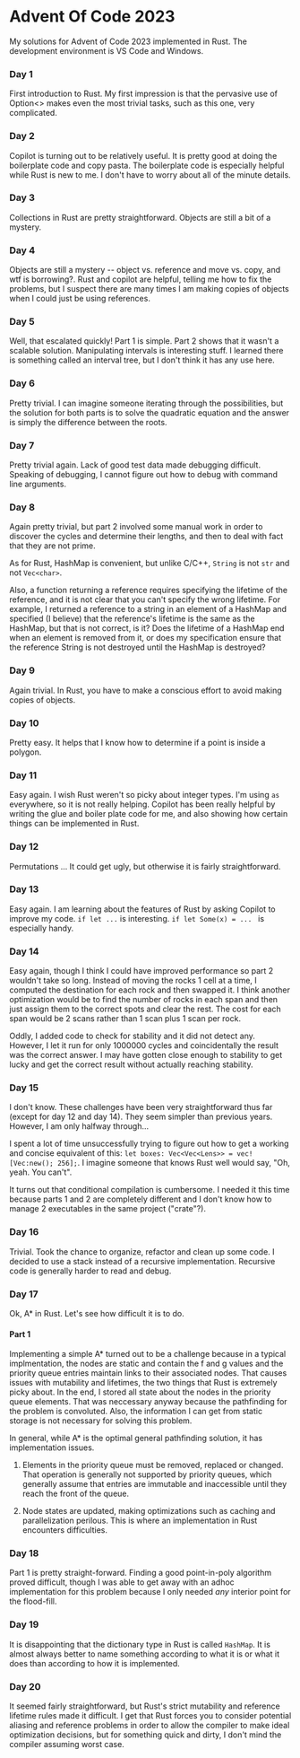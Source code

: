 # Advent Of Code 2023

My solutions for Advent of Code 2023 implemented in Rust. The development environment is VS Code and Windows.

### Day 1

First introduction to Rust. My first impression is that the pervasive use of Option<> makes even the most trivial tasks, such as this one, very complicated.

### Day 2

Copilot is turning out to be relatively useful. It is pretty good at doing the boilerplate code and copy pasta. The boilerplate code is  especially helpful while Rust is new to me. I don't have to worry about all of the minute details.

### Day 3

Collections in Rust are pretty straightforward. Objects are still a bit of a mystery. 

### Day 4

Objects are still a mystery -- object vs. reference and move vs. copy, and wtf is borrowing?. Rust and copilot are helpful, telling me how to fix the problems, but I suspect there are many times I am making copies of objects when I could just be using references.

### Day 5

Well, that escalated quickly! Part 1 is simple. Part 2 shows that it wasn't a scalable solution. Manipulating intervals is interesting stuff. I learned there is something called an interval tree, but I don't think it has any use here.

### Day 6

Pretty trivial. I can imagine someone iterating through the possibilities, but the solution for both parts is to solve the quadratic equation and the answer is simply the difference between the roots.

### Day 7

Pretty trivial again. Lack of good test data made debugging difficult. Speaking of debugging, I cannot figure out how to debug with command line arguments.

### Day 8

Again pretty trivial, but part 2 involved some manual work in order to discover the cycles and determine their lengths, and then to deal with fact that they are not prime.

As for Rust, HashMap is convenient, but unlike C/C++, `String` is not `str` and not `Vec<char>`. 

Also, a function returning a reference requires specifying the lifetime of the reference, and it is not clear that you can't specify the wrong lifetime. For example, I returned a reference to a string in an element of a HashMap and specified (I believe) that the reference's lifetime is the same as the HashMap, but that is not correct, is it? Does the lifetime of a HashMap end when an element is removed from it, or does my specification ensure that the reference String is not destroyed until the HashMap is destroyed?

### Day 9

Again trivial. In Rust, you have to make a conscious effort to avoid making copies of objects.

### Day 10

Pretty easy. It helps that I know how to determine if a point is inside a polygon.

### Day 11

Easy again. I wish Rust weren't so picky about integer types. I'm using `as` everywhere, so it is not really helping. Copilot has been really helpful by writing the glue and boiler plate code for me, and also showing how certain things can be implemented in Rust.

### Day 12

Permutations ... It could get ugly, but otherwise it is fairly straightforward.

### Day 13

Easy again. I am learning about the features of Rust by asking Copilot to improve my code. `if let ...` is interesting. `if let Some(x) = ... ` is especially handy.

### Day 14

Easy again, though I think I could have improved performance so part 2 wouldn't take so long. Instead of moving the rocks 1 cell at a time, I computed the destination for each rock and then swapped it. I think another optimization would be to find the number of rocks in each span and then just assign them to the correct spots and clear the rest. The cost for each span would be 2 scans rather than 1 scan plus 1 scan per rock.

Oddly, I added code to check for stability and it did not detect any. However, I let it run for only 1000000 cycles and coincidentally the result was the correct answer. I may have gotten close enough to stability to get lucky and get the correct result without actually reaching stability.

### Day 15
I don't know. These challenges have been very straightforward thus far (except for day 12 and day 14). They seem simpler than previous years. However, I am only halfway through...

I spent a lot of time unsuccessfully trying to figure out how to get a working and concise equivalent of this: `let boxes: Vec<Vec<Lens>> = vec![Vec:new(); 256];`. I imagine someone that knows Rust well would say, "Oh, yeah. You can't".

It turns out that conditional compilation is cumbersome. I needed it this time because parts 1 and 2 are completely different and I don't know how to manage 2 executables in the same project ("crate"?).

### Day 16

Trivial. Took the chance to organize, refactor and clean up some code. I decided to use a stack instead of a recursive implementation. Recursive code is generally harder to read and debug.

### Day 17

Ok, A* in Rust. Let's see how difficult it is to do.

#### Part 1
Implementing a simple A* turned out to be a challenge because in a typical implmentation, the nodes are static and contain the f and g values and the priority queue entries maintain links to their associated nodes. That causes issues with mutability and lifetimes, the two things that Rust is extremely picky about. In the end, I stored all state about the nodes in the priority queue elements. That was neccessary anyway because the pathfinding for the problem is convoluted. Also, the information I can get from static storage is not necessary for solving this problem.

In general, while A* is the optimal general pathfinding solution, it has implementation issues.

1. Elements in the priority queue must be removed, replaced or changed. That operation is generally not supported by priority queues, which generally assume that entries are immutable and inaccessible until they reach the front of the queue.

2. Node states are updated, making optimizations such as caching and parallelization perilous. This is where an implementation in Rust encounters difficulties.

### Day 18

Part 1 is pretty straight-forward. Finding a good point-in-poly algorithm proved difficult, though I was able to get away with an adhoc implementation for this problem because I only needed *any* interior point for the flood-fill.

### Day 19

It is disappointing that the dictionary type in Rust is called `HashMap`. It is almost always better to name something according to what it is or what it does than according to how it is implemented.

### Day 20

It seemed fairly straightforward, but Rust's strict mutability and reference lifetime rules made it difficult. I get that Rust forces you to consider potential aliasing and reference problems in order to allow the compiler to make ideal optimization decisions, but for something quick and dirty, I don't mind the compiler assuming worst case.
